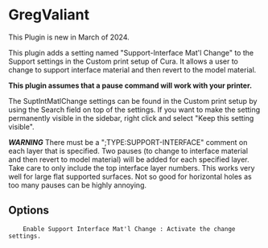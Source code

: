 # GregValiant

This Plugin is new in March of 2024.

This plugin adds a setting named "Support-Interface Mat'l Change" to the Support settings in the Custom print setup of Cura. It allows a user to change to support interface material and then revert to the model material.

**This plugin assumes that a pause command will work with your printer.**

The SuptIntMatlChange settings can be found in the Custom print setup by using the Search field on top of the settings. If you want to make the setting permanently visible in the sidebar, right click and select "Keep this setting visible".

***WARNING***
There must be a ";TYPE:SUPPORT-INTERFACE" comment on each layer that is specified.  Two pauses (to change to interface material and then revert to model material) will be added for each specified layer.  Take care to only include the top interface layer numbers.  This works very well for large flat supported surfaces.  Not so good for horizontal holes as too many pauses can be highly annoying.

## Options

        Enable Support Interface Mat'l Change : Activate the change settings.
